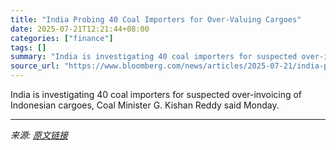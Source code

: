 ```yaml
---
title: "India Probing 40 Coal Importers for Over-Valuing Cargoes"
date: 2025-07-21T12:21:44+08:00
categories: ["finance"]
tags: []
summary: "India is investigating 40 coal importers for suspected over-invoicing of Indonesian cargoes, Coal Minister G. Kishan Reddy said Monday."
source_url: "https://www.bloomberg.com/news/articles/2025-07-21/india-probing-40-coal-importers-for-over-valuing-cargoes"
---
```


India is investigating 40 coal importers for suspected over-invoicing of Indonesian cargoes, Coal Minister G. Kishan Reddy said Monday.

---

*来源: [原文链接](https://www.bloomberg.com/news/articles/2025-07-21/india-probing-40-coal-importers-for-over-valuing-cargoes)*
